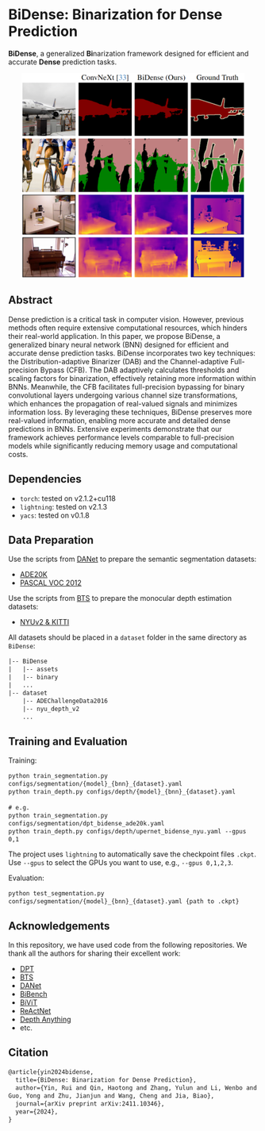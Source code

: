 # BiDense: Binarization for Dense Prediction
  
**BiDense**, a generalized **Bi**narization framework designed for efficient and accurate **Dense** prediction tasks. 

<div align="center">
<img src="assets/teaser.png" width=450>
</div>

## Abstract
Dense prediction is a critical task in computer vision. 
However, previous methods often require extensive computational resources, which hinders their real-world application. 
In this paper, we propose BiDense, a generalized binary neural network (BNN) designed for efficient and accurate dense prediction tasks. 
BiDense incorporates two key techniques: the Distribution-adaptive Binarizer (DAB) and the Channel-adaptive Full-precision Bypass (CFB).
The DAB adaptively calculates thresholds and scaling factors for binarization, effectively retaining more information within BNNs. 
Meanwhile, the CFB facilitates full-precision bypassing for binary convolutional layers undergoing various channel size transformations, which enhances the propagation of real-valued signals and minimizes information loss.
By leveraging these techniques, BiDense preserves more real-valued information, enabling more accurate and detailed dense predictions in BNNs. 
Extensive experiments demonstrate that our framework achieves performance levels comparable to full-precision models while significantly reducing memory usage and computational costs.

## Dependencies
- `torch`: tested on v2.1.2+cu118
- `lightning`: tested on v2.1.3
- `yacs`: tested on v0.1.8

## Data Preparation
Use the scripts from [DANet](https://github.com/junfu1115/DANet) to prepare the semantic segmentation datasets:
- [ADE20K](https://github.com/junfu1115/DANet/blob/master/scripts/prepare_ade20k.py)
- [PASCAL VOC 2012](https://github.com/junfu1115/DANet/blob/master/scripts/prepare_pascal.py)

Use the scripts from [BTS](https://github.com/cleinc/bts) to prepare the monocular depth estimation datasets:
- [NYUv2 & KITTI](https://github.com/cleinc/bts/tree/master/pytorch#nyu-depvh-v2)

All datasets should be placed in a `dataset` folder in the same directory as `BiDense`:
```
|-- BiDense
|   |-- assets
|   |-- binary
|   ...
|-- dataset
    |-- ADEChallengeData2016
    |-- nyu_depth_v2
    ...
```

## Training and Evaluation
Training:
```shell
python train_segmentation.py configs/segmentation/{model}_{bnn}_{dataset}.yaml
python train_depth.py configs/depth/{model}_{bnn}_{dataset}.yaml

# e.g.
python train_segmentation.py configs/segmentation/dpt_bidense_ade20k.yaml
python train_depth.py configs/depth/upernet_bidense_nyu.yaml --gpus 0,1
```
The project uses `lightning` to automatically save the checkpoint files `.ckpt`. Use `--gpus` to select the GPUs you want to use, e.g., `--gpus 0,1,2,3`.

Evaluation:
```shell
python test_segmentation.py configs/segmentation/{model}_{bnn}_{dataset}.yaml {path to .ckpt}
```

## Acknowledgements
In this repository, we have used code from the following repositories. We thank all the authors for sharing their excellent work:
- [DPT](https://github.com/isl-org/DPT)
- [BTS](https://github.com/cleinc/bts)
- [DANet](https://github.com/junfu1115/DANet)
- [BiBench](https://github.com/htqin/BiBench)
- [BiViT](https://github.com/ThisisBillhe/BiViT)
- [ReActNet](https://github.com/liuzechun/ReActNet)
- [Depth Anything](https://github.com/LiheYoung/Depth-Anything)
- etc.


## Citation
```
@article{yin2024bidense,
  title={BiDense: Binarization for Dense Prediction},
  author={Yin, Rui and Qin, Haotong and Zhang, Yulun and Li, Wenbo and Guo, Yong and Zhu, Jianjun and Wang, Cheng and Jia, Biao},
  journal={arXiv preprint arXiv:2411.10346},
  year={2024},
}
```
